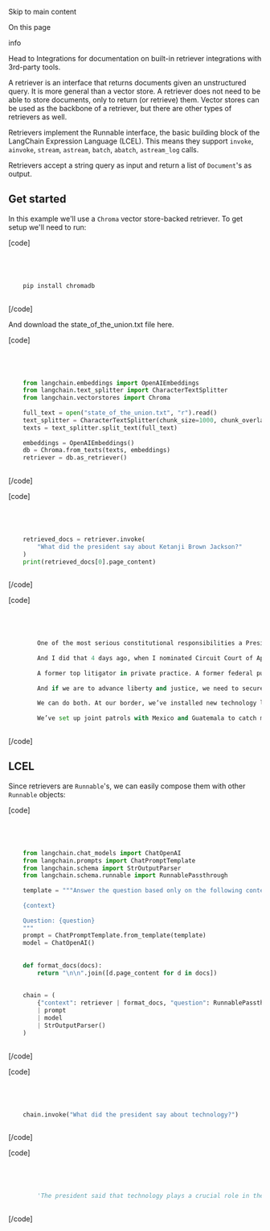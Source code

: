 

Skip to main content

On this page

info

Head to Integrations for documentation on built-in retriever integrations with 3rd-party tools.

A retriever is an interface that returns documents given an unstructured query. It is more general than a vector store. A retriever does not need to be able to store documents, only to return (or
retrieve) them. Vector stores can be used as the backbone of a retriever, but there are other types of retrievers as well.

Retrievers implement the Runnable interface, the basic building block of the LangChain Expression Language (LCEL). This means they support `invoke`, `ainvoke`, `stream`, `astream`, `batch`, `abatch`,
`astream_log` calls.

Retrievers accept a string query as input and return a list of `Document`'s as output.

## Get started​

In this example we'll use a `Chroma` vector store-backed retriever. To get setup we'll need to run:

[code]
```python




    pip install chromadb  
    


```
[/code]


And download the state_of_the_union.txt file here.

[code]
```python




    from langchain.embeddings import OpenAIEmbeddings  
    from langchain.text_splitter import CharacterTextSplitter  
    from langchain.vectorstores import Chroma  
      
    full_text = open("state_of_the_union.txt", "r").read()  
    text_splitter = CharacterTextSplitter(chunk_size=1000, chunk_overlap=100)  
    texts = text_splitter.split_text(full_text)  
      
    embeddings = OpenAIEmbeddings()  
    db = Chroma.from_texts(texts, embeddings)  
    retriever = db.as_retriever()  
    


```
[/code]


[code]
```python




    retrieved_docs = retriever.invoke(  
        "What did the president say about Ketanji Brown Jackson?"  
    )  
    print(retrieved_docs[0].page_content)  
    


```
[/code]


[code]
```python




        One of the most serious constitutional responsibilities a President has is nominating someone to serve on the United States Supreme Court.   
          
        And I did that 4 days ago, when I nominated Circuit Court of Appeals Judge Ketanji Brown Jackson. One of our nation’s top legal minds, who will continue Justice Breyer’s legacy of excellence.   
          
        A former top litigator in private practice. A former federal public defender. And from a family of public school educators and police officers. A consensus builder. Since she’s been nominated, she’s received a broad range of support—from the Fraternal Order of Police to former judges appointed by Democrats and Republicans.   
          
        And if we are to advance liberty and justice, we need to secure the Border and fix the immigration system.   
          
        We can do both. At our border, we’ve installed new technology like cutting-edge scanners to better detect drug smuggling.    
          
        We’ve set up joint patrols with Mexico and Guatemala to catch more human traffickers.  
    


```
[/code]


## LCEL​

Since retrievers are `Runnable`'s, we can easily compose them with other `Runnable` objects:

[code]
```python




    from langchain.chat_models import ChatOpenAI  
    from langchain.prompts import ChatPromptTemplate  
    from langchain.schema import StrOutputParser  
    from langchain.schema.runnable import RunnablePassthrough  
      
    template = """Answer the question based only on the following context:  
      
    {context}  
      
    Question: {question}  
    """  
    prompt = ChatPromptTemplate.from_template(template)  
    model = ChatOpenAI()  
      
      
    def format_docs(docs):  
        return "\n\n".join([d.page_content for d in docs])  
      
      
    chain = (  
        {"context": retriever | format_docs, "question": RunnablePassthrough()}  
        | prompt  
        | model  
        | StrOutputParser()  
    )  
    


```
[/code]


[code]
```python




    chain.invoke("What did the president say about technology?")  
    


```
[/code]


[code]
```python




        'The president said that technology plays a crucial role in the future and that passing the Bipartisan Innovation Act will make record investments in emerging technologies and American manufacturing. The president also mentioned Intel\'s plans to build a semiconductor "mega site" and increase their investment from $20 billion to $100 billion, which would be one of the biggest investments in manufacturing in American history.'  
    


```
[/code]


